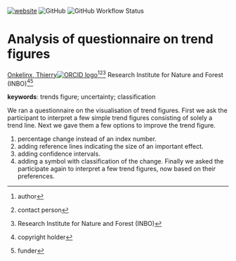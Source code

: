 <!-- badges: start -->
[![website](https://img.shields.io/badge/website-https://github.com/inbo/figquest-report-c04384)](https://github.com/inbo/figquest-report)
![GitHub](https://img.shields.io/github/license/inbo/inbomd_examples)
![GitHub Workflow Status](https://img.shields.io/github/workflow/status/inbo/figquest-report/check-project)
<!-- badges: end -->

# Analysis of questionnaire on trend figures

[Onkelinx, Thierry![ORCID logo](https://info.orcid.org/wp-content/uploads/2019/11/orcid_16x16.png)](https://orcid.org/0000-0001-8804-4216)[^aut][^cre][^inbo.be]
Research Institute for Nature and Forest (INBO)[^cph][^fnd]

[^cph]: copyright holder
[^fnd]: funder
[^aut]: author
[^cre]: contact person
[^inbo.be]: Research Institute for Nature and Forest (INBO)

**keywords**: trends figure; uncertainty; classification

<!-- community: inbo -->

<!-- description: start -->
We ran a questionnaire on the visualisation of trend figures.
First we ask the participant to interpret a few simple trend figures consisting of solely a trend line.
Next we gave them a few options to improve the trend figure.
1) percentage change instead of an index number.
2) adding reference lines indicating the size of an important effect.
3) adding confidence intervals.
4) adding a symbol with classification of the change.
Finally we asked the participate again to interpret a few trend figures, now based on their preferences.
<!-- description: end -->

